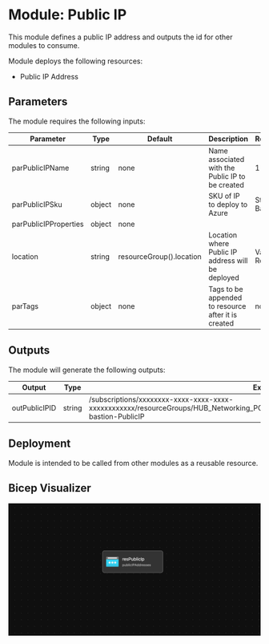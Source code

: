 # Module: Public IP

This module defines a public IP address and outputs the id for other modules to consume.  

Module deploys the following resources:
  * Public IP Address


## Parameters

The module requires the following inputs:

 Parameter | Type | Default | Description | Requirement | Example
----------- | ---- | ------- |----------- | ----------- | -------
 parPublicIPName | string | none | Name associated with the Public IP to be created | 1-80 char | alz-bastion-PublicIP
 parPublicIPSku | object | none | SKU of IP to deploy to Azure | Standard or Basic | Standard
 parPublicIPProperties | object | none | 
 location | string | resourceGroup().location | Location where Public IP address will be deployed | Valid Azure Region | eastus2
 parTags | object | none | Tags to be appended to resource after it is created | none | {"Environment" : "Development"}

## Outputs

The module will generate the following outputs:

Output | Type | Example
------ | ---- | --------
outPublicIPID | string | /subscriptions/xxxxxxxx-xxxx-xxxx-xxxx-xxxxxxxxxxxx/resourceGroups/HUB_Networking_POC/providers/Microsoft.Network/publicIPAddresses/alz-bastion-PublicIP

## Deployment
Module is intended to be called from other modules as a reusable resource.

## Bicep Visualizer

![Bicep Visualizer](media/public-ip-bicep-visualizer.png "Bicep Visualizer")